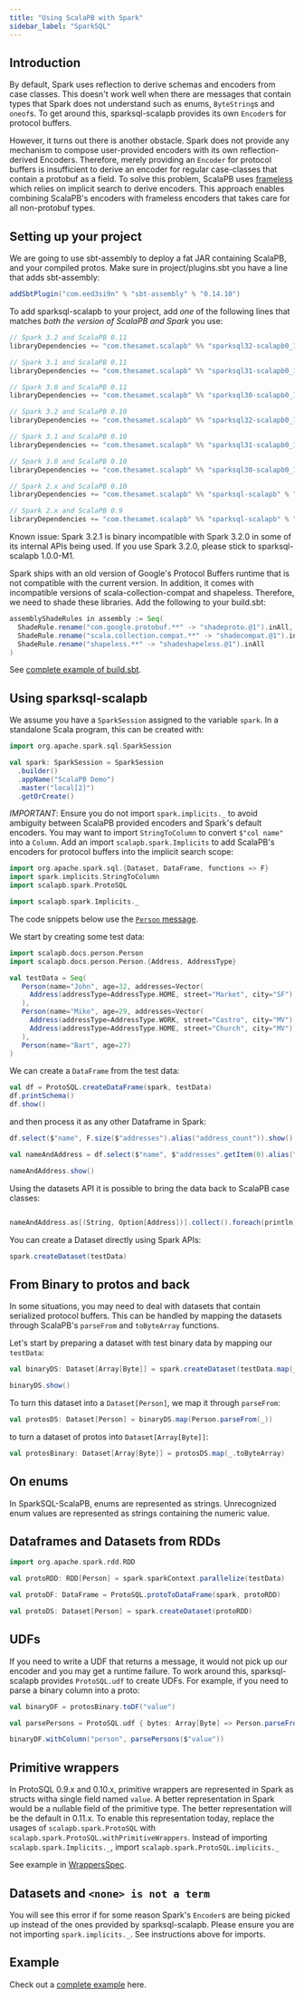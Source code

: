 ```yaml
---
title: "Using ScalaPB with Spark"
sidebar_label: "SparkSQL"
---
```


## Introduction

By default, Spark uses reflection to derive schemas and encoders from case
classes. This doesn't work well when there are messages that contain types that
Spark does not understand such as enums, `ByteString`s and `oneof`s. To get around this, sparksql-scalapb provides its own `Encoder`s for protocol buffers.

However, it turns out there is another obstacle. Spark does not provide any mechanism to compose user-provided encoders with its own reflection-derived Encoders. Therefore, merely providing an `Encoder` for protocol buffers is insufficient to derive an encoder for regular case-classes that contain a protobuf as a field. To solve this problem, ScalaPB uses [frameless](https://github.com/typelevel/frameless) which relies on implicit search to derive encoders. This approach enables combining ScalaPB's encoders with frameless encoders that takes care for all non-protobuf types.

## Setting up your project

We are going to use sbt-assembly to deploy a fat JAR containing ScalaPB, and
your compiled protos.  Make sure in project/plugins.sbt you have a line
that adds sbt-assembly:

```scala
addSbtPlugin("com.eed3si9n" % "sbt-assembly" % "0.14.10")
```

To add sparksql-scalapb to your project, add *one* of the following lines that
matches *both the version of ScalaPB and Spark* you use:

```scala
// Spark 3.2 and ScalaPB 0.11
libraryDependencies += "com.thesamet.scalapb" %% "sparksql32-scalapb0_11" % "@sparksql_scalapb@"

// Spark 3.1 and ScalaPB 0.11
libraryDependencies += "com.thesamet.scalapb" %% "sparksql31-scalapb0_11" % "@sparksql_scalapb@"

// Spark 3.0 and ScalaPB 0.11
libraryDependencies += "com.thesamet.scalapb" %% "sparksql30-scalapb0_11" % "@sparksql_scalapb@"

// Spark 3.2 and ScalaPB 0.10
libraryDependencies += "com.thesamet.scalapb" %% "sparksql32-scalapb0_10" % "@sparksql_scalapb@"

// Spark 3.1 and ScalaPB 0.10
libraryDependencies += "com.thesamet.scalapb" %% "sparksql31-scalapb0_10" % "@sparksql_scalapb@"

// Spark 3.0 and ScalaPB 0.10
libraryDependencies += "com.thesamet.scalapb" %% "sparksql30-scalapb0_10" % "@sparksql_scalapb@"

// Spark 2.x and ScalaPB 0.10
libraryDependencies += "com.thesamet.scalapb" %% "sparksql-scalapb" % "0.10.4"

// Spark 2.x and ScalaPB 0.9
libraryDependencies += "com.thesamet.scalapb" %% "sparksql-scalapb" % "0.9.3"
```

Known issue: Spark 3.2.1 is binary incompatible with Spark 3.2.0 in some of its internal
APIs being used. If you use Spark 3.2.0, please stick to sparksql-scalapb 1.0.0-M1.

Spark ships with an old version of Google's Protocol Buffers runtime that is not compatible with
the current version. In addition, it comes with incompatible versions of scala-collection-compat
and shapeless.  Therefore, we need to shade these libraries. Add the following to your build.sbt:

```scala
assemblyShadeRules in assembly := Seq(
  ShadeRule.rename("com.google.protobuf.**" -> "shadeproto.@1").inAll,
  ShadeRule.rename("scala.collection.compat.**" -> "shadecompat.@1").inAll,
  ShadeRule.rename("shapeless.**" -> "shadeshapeless.@1").inAll
)
```

See [complete example of build.sbt](https://github.com/thesamet/sparksql-scalapb-test/blob/master/build.sbt).

## Using sparksql-scalapb

We assume you have a `SparkSession` assigned to the variable `spark`. In a standalone Scala program, this can be created with:

```scala mdoc
import org.apache.spark.sql.SparkSession

val spark: SparkSession = SparkSession
  .builder()
  .appName("ScalaPB Demo")
  .master("local[2]")
  .getOrCreate()
```

*IMPORTANT*: Ensure you do not import `spark.implicits._` to avoid ambiguity between ScalaPB provided encoders and Spark's default encoders. You may want to import `StringToColumn` to convert `$"col name"` into a `Column`. Add an import `scalapb.spark.Implicits` to add ScalaPB's encoders for protocol buffers into the implicit search scope:

```scala mdoc
import org.apache.spark.sql.{Dataset, DataFrame, functions => F}
import spark.implicits.StringToColumn
import scalapb.spark.ProtoSQL

import scalapb.spark.Implicits._
```

The code snippets below use the [`Person` message](https://github.com/scalapb/ScalaPB/blob/master/docs/src/main/protobuf/person.proto).

We start by creating some test data:
```scala mdoc:silent
import scalapb.docs.person.Person
import scalapb.docs.person.Person.{Address, AddressType}

val testData = Seq(
   Person(name="John", age=32, addresses=Vector(
     Address(addressType=AddressType.HOME, street="Market", city="SF"))
   ),
   Person(name="Mike", age=29, addresses=Vector(
     Address(addressType=AddressType.WORK, street="Castro", city="MV"),
     Address(addressType=AddressType.HOME, street="Church", city="MV"))
   ),
   Person(name="Bart", age=27)
)
```

We can create a `DataFrame` from the test data:
```scala mdoc
val df = ProtoSQL.createDataFrame(spark, testData)
df.printSchema()
df.show()
```

and then process it as any other Dataframe in Spark:

```scala mdoc
df.select($"name", F.size($"addresses").alias("address_count")).show()

val nameAndAddress = df.select($"name", $"addresses".getItem(0).alias("firstAddress"))

nameAndAddress.show()
```

Using the datasets API it is possible to bring the data back to ScalaPB case classes:
```scala mdoc

nameAndAddress.as[(String, Option[Address])].collect().foreach(println)
```

You can create a Dataset directly using Spark APIs:
```scala mdoc
spark.createDataset(testData)
```

## From Binary to protos and back

In some situations, you may need to deal with datasets that contain serialized protocol buffers. This can be handled by mapping the datasets through ScalaPB's `parseFrom` and `toByteArray` functions.

Let's start by preparing a dataset with test binary data by mapping our `testData`:

```scala mdoc
val binaryDS: Dataset[Array[Byte]] = spark.createDataset(testData.map(_.toByteArray))

binaryDS.show()
```

To turn this dataset into a `Dataset[Person]`, we map it through `parseFrom`:

```scala mdoc
val protosDS: Dataset[Person] = binaryDS.map(Person.parseFrom(_))
```

to turn a dataset of protos into `Dataset[Array[Byte]]`:
```scala mdoc
val protosBinary: Dataset[Array[Byte]] = protosDS.map(_.toByteArray)
```

## On enums

In SparkSQL-ScalaPB, enums are represented as strings. Unrecognized enum values are represented as strings containing the numeric value.

## Dataframes and Datasets from RDDs

```scala
import org.apache.spark.rdd.RDD

val protoRDD: RDD[Person] = spark.sparkContext.parallelize(testData)

val protoDF: DataFrame = ProtoSQL.protoToDataFrame(spark, protoRDD)

val protoDS: Dataset[Person] = spark.createDataset(protoRDD)
```

## UDFs

If you need to write a UDF that returns a message, it would not pick up our encoder and you may get a runtime failure.  To work around this, sparksql-scalapb provides `ProtoSQL.udf` to create UDFs. For example, if you need to parse a binary column into a proto:

```scala mdoc
val binaryDF = protosBinary.toDF("value")

val parsePersons = ProtoSQL.udf { bytes: Array[Byte] => Person.parseFrom(bytes) }

binaryDF.withColumn("person", parsePersons($"value"))
```

## Primitive wrappers

In ProtoSQL 0.9.x and 0.10.x, primitive wrappers are represented in Spark as structs
witha single field named `value`. A better representation in Spark would be a
nullable field of the primitive type. The better representation will be the
default in 0.11.x. To enable this representation today, replace the usages of
`scalapb.spark.ProtoSQL` with `scalapb.spark.ProtoSQL.withPrimitiveWrappers`.
Instead of importing `scalapb.spark.Implicits._`, import
`scalapb.spark.ProtoSQL.implicits._`

See example in [WrappersSpec](https://github.com/scalapb/sparksql-scalapb/blob/80f3162b69313d57f95d3dcbfee865809873567a/sparksql-scalapb/src/test/scala/WrappersSpec.scala#L42-L59).

## Datasets and `<none> is not a term`

You will see this error if for some reason Spark's `Encoder`s are being picked up
instead of the ones provided by sparksql-scalapb. Please ensure you are not importing `spark.implicits._`. See instructions above for imports.

## Example

Check out a [complete example](https://github.com/thesamet/sparksql-scalapb-test) here.
